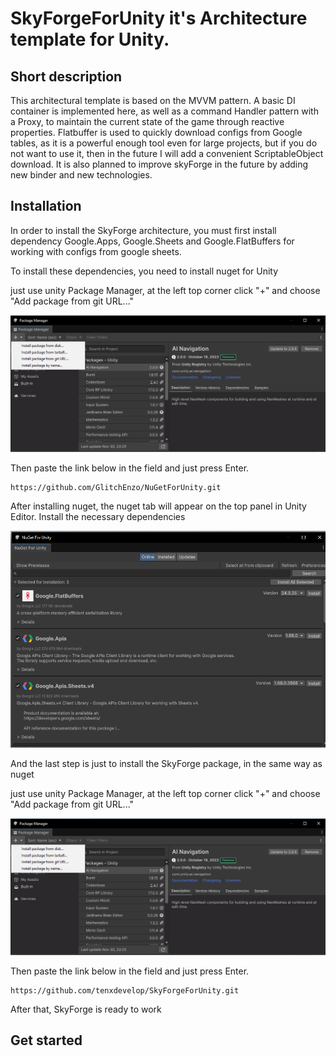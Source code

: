 # SkyForgeForUnity it's Architecture template for Unity.


## Short description

This architectural template is based on the MVVM pattern. A basic DI container is implemented here, as well as a command Handler 
pattern with a Proxy, to maintain the current state of the game through reactive properties. Flatbuffer is used to quickly download 
configs from Google tables, as it is a powerful enough tool even for large projects, but if you do not want to use it, then in the 
future I will add a convenient ScriptableObject download. It is also planned to improve skyForge in the future by adding new binder and new technologies.

## Installation

In order to install the SkyForge architecture, you must first install dependency Google.Apps, Google.Sheets 
and Google.FlatBuffers for working with configs from google sheets. 

To install these dependencies, you need to install nuget for Unity

just use unity Package Manager, at the left top corner click "+" and choose "Add package from git URL..."

![image](https://github.com/tenxdevelop/SkyForgeForUnity/blob/main/Assets/Images/packageManager.png)

Then paste the link below in the field and just press Enter.

```
https://github.com/GlitchEnzo/NuGetForUnity.git
```

After installing nuget, the nuget tab will appear on the top panel in Unity Editor. Install the necessary dependencies

![image](https://github.com/tenxdevelop/SkyForgeForUnity/blob/main/Assets/Images/dependency.png)

And the last step is just to install the SkyForge package, in the same way as nuget

just use unity Package Manager, at the left top corner click "+" and choose "Add package from git URL..."

![image](https://github.com/tenxdevelop/SkyForgeForUnity/blob/main/Assets/Images/packageManager.png)

Then paste the link below in the field and just press Enter.

```
https://github.com/tenxdevelop/SkyForgeForUnity.git
```

After that, SkyForge is ready to work

## Get started


